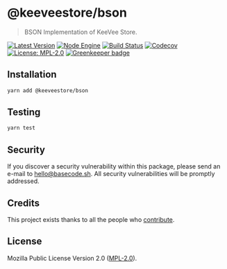 # @keeveestore/bson

> BSON Implementation of KeeVee Store.

[![Latest Version](https://badgen.now.sh/npm/v/@keeveestore/bson)](https://www.npmjs.com/package/@keeveestore/bson)
[![Node Engine](https://badgen.now.sh/npm/node/@keeveestore/bson)](https://www.npmjs.com/package/@keeveestore/bson)
[![Build Status](https://badgen.now.sh/circleci/github/keeveestore/bson)](https://circleci.com/gh/keeveestore/bson)
[![Codecov](https://badgen.now.sh/codecov/c/github/keeveestore/bson)](https://codecov.io/gh/keeveestore/bson)
[![License: MPL-2.0](https://badgen.now.sh/badge/license/MPL-2.0/green)](https://mozilla.org/MPL/2.0/) [![Greenkeeper badge](https://badges.greenkeeper.io/keeveestore/bson.svg)](https://greenkeeper.io/)

## Installation

```bash
yarn add @keeveestore/bson
```

## Testing

```bash
yarn test
```

## Security

If you discover a security vulnerability within this package, please send an e-mail to hello@basecode.sh. All security vulnerabilities will be promptly addressed.

## Credits

This project exists thanks to all the people who [contribute](../../contributors).

## License

Mozilla Public License Version 2.0 ([MPL-2.0](./LICENSE)).
